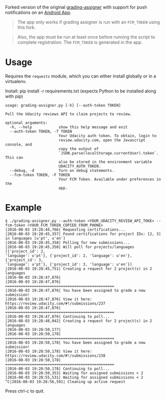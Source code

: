 Forked version of the original [grading-assigner](https://github.com/udacity/grading-assigner) with support for push notifications on an [Android App](https://github.com/kartikarora/udacity-reviewer-android/releases/latest).

> The app only works if grading assigner is run with an `FCM_TOKEN` using this fork.

> Also, the app must be run at least once before running the script to complete registration. The `FCM_TOKEN` is generated in the app.

# Usage

Requires the `requests` module, which you can either install globally or in a virtualenv.

Install: pip install -r requirements.txt (expects Python to be installed along with pip)

```
usage: grading-assigner.py [-h] [--auth-token TOKEN]

Poll the Udacity reviews API to claim projects to review.

optional arguments:
  -h, --help            show this help message and exit
  --auth-token TOKEN, -T TOKEN
                        Your Udacity auth token. To obtain, login to
                        review.udacity.com, open the Javascript console, and
                        copy the output of
                        `JSON.parse(localStorage.currentUser).token`. This can
                        also be stored in the environment variable
                        UDACITY_AUTH_TOKEN.
  --debug, -d           Turn on debug statements.
  --fcm-token TOKEN, -F TOKEN
                        Your FCM Token. Available under preferences in the
                        app.
```

# Example
```
$ ./grading-assigner.py --auth-token <YOUR_UDACITY_REVIEW_API_TOKE> --fcm-token <YOUR_FCM_TOKEN_COPIED_FROM_PHONE>
|2016-08-03 19:28:44,766| Requesting certifications...
|2016-08-03 19:28:45,357| Found certifications for project IDs: [2, 3] in languages [u'pt', u'en']
|2016-08-03 19:28:45,358| Polling for new submissions...
|2016-08-03 19:28:45,358| Will poll for projects/languages [{'project_id': 2,
'language': u'pt'}, {'project_id': 2, 'language': u'en'}, {'project_id': 3,
'language': u'pt'}, {'project_id': 3, 'language': u'en'}]
|2016-08-03 19:28:45,751| Creating a request for 2 project(s) in 2 languages
|2016-08-03 19:28:47,876|
|2016-08-03 19:28:47,876| =================================================
|2016-08-03 19:28:47,876| You have been assigned to grade a new submission!
|2016-08-03 19:28:47,876| View it here: https://review.udacity.com/#!/submissions/237
|2016-08-03 19:28:47,876| =================================================
|2016-08-03 19:28:47,876| Continuing to poll...
|2016-08-03 19:28:48,042| Creating a request for 2 project(s) in 2 languages
|2016-08-03 19:28:50,177|
|2016-08-03 19:28:50,178| =================================================
|2016-08-03 19:28:50,178| You have been assigned to grade a new submission!
|2016-08-03 19:28:50,178| View it here: https://review.udacity.com/#!/submissions/238
|2016-08-03 19:28:50,178| =================================================
|2016-08-03 19:28:50,178| Continuing to poll...
|2016-08-03 19:28:50,353| Waiting for assigned submissions < 2
|2016-08-03 19:28:55,531| Waiting for assigned submissions < 2
^C|2016-08-03 19:28:56,591| Cleaning up active request
```

Press ctrl-c to quit.
